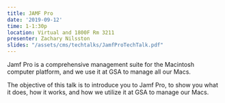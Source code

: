 ```yaml
---
title: JAMF Pro
date: '2019-09-12'
time: 1-1:30p
location: Virtual and 1800F Rm 3211
presenter: Zachary Nilsston
slides: "/assets/cms/techtalks/JamfProTechTalk.pdf"
---
```


Jamf Pro is a comprehensive management suite for the Macintosh computer platform, and we use it at GSA to manage all our Macs.

The objective of this talk is to introduce you to Jamf Pro, to show you what it does, how it works, and how we utilize it at GSA to manage our Macs.

